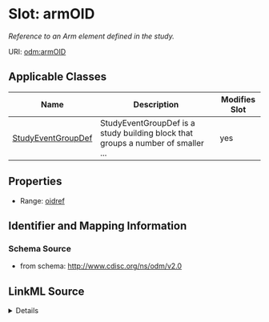 # Slot: armOID


_Reference to an Arm element defined in the study._



URI: [odm:armOID](http://www.cdisc.org/ns/odm/v2.0/armOID)



<!-- no inheritance hierarchy -->




## Applicable Classes

| Name | Description | Modifies Slot |
| --- | --- | --- |
[StudyEventGroupDef](StudyEventGroupDef.md) | StudyEventGroupDef is a study building block that groups a number of smaller ... |  yes  |







## Properties

* Range: [oidref](oidref.md)





## Identifier and Mapping Information







### Schema Source


* from schema: http://www.cdisc.org/ns/odm/v2.0




## LinkML Source

<details>
```yaml
name: armOID
description: Reference to an Arm element defined in the study.
from_schema: http://www.cdisc.org/ns/odm/v2.0
rank: 1000
alias: armOID
domain_of:
- StudyEventGroupDef
range: oidref

```
</details>